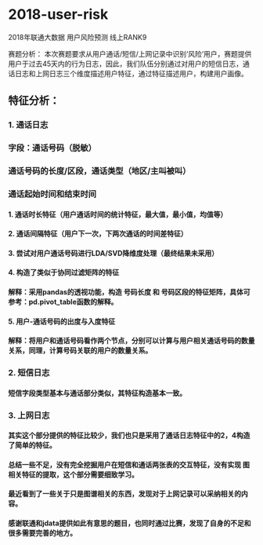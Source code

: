 # 2018-user-risk
2018年联通大数据 用户风险预测 线上RANK9

赛题分析：
本次赛题要求从用户通话/短信/上网记录中识别‘风险’用户，赛题提供用户于过去45天内的行为日志，因此，我们队伍分别通过对用户的短信日志，通话日志和上网日志三个维度描述用户特征，通过特征描述用户，构建用户画像。
## 特征分析：
### 1.	通话日志
### 字段：通话号码（脱敏）
### 通话号码的长度/区段，通话类型（地区/主叫被叫）
### 通话起始时间和结束时间
#### 1.	通话时长特征（用户通话时间的统计特征，最大值，最小值，均值等）
#### 2.	通话间隔特征（用户下一次，下两次通话的时间差特征）
#### 3.	尝试对用户通话号码进行LDA/SVD降维度处理（最终结果未采用）
#### 4.	构造了类似于协同过滤矩阵的特征
#### 解释：采用pandas的透视功能，构造 号码长度 和 号码区段的特征矩阵，具体可参考：pd.pivot_table函数的解释。
#### 5.	用户-通话号码的出度与入度特征
#### 解释：将用户和通话号码看作两个节点，分别可以计算与用户相关通话号码的数量关系，同理，计算号码关联的用户的数量关系。
### 2.	短信日志
#### 短信字段类型基本与通话部分类似，其特征构造基本一致。
### 3.	上网日志
#### 其实这个部分提供的特征比较少，我们也只是采用了通话日志特征中的2，4构造了简单的特征。


#### 总结一些不足，没有完全挖掘用户在短信和通话两张表的交互特征，没有实现 图 相关特征的提取，这个部分需要细致学习。
#### 最近看到了一些关于只是图谱相关的东西，发现对于上网记录可以采纳相关的内容。
#### 感谢联通和jdata提供如此有意思的题目，也同时通过比赛，发现了自身的不足和很多需要完善的地方。

